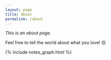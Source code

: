 ```yaml
---
layout: page
title: About
permalink: /about
---
```


*This is an about page.*

Feel free to tell the world about what you love! 😍

{% include notes_graph.html %}